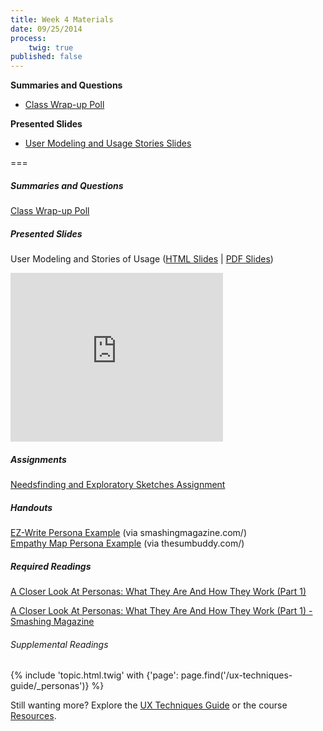 ```yaml
---
title: Week 4 Materials
date: 09/25/2014
process:
    twig: true
published: false
---
```


**Summaries and Questions**
*   [Class Wrap-up Poll](https://www.polleverywhere.com/free_text_polls/vMdSyr1mGYKXv9V)

**Presented Slides**
*   [User Modeling and Usage Stories Slides](http://slides.com/paulhibbitts/cmpt-363-143-user-modeling-and-stories-of-usage#/)  

===

<style>iframe.embedly-card{float:left;}</style>
##### Summaries and Questions
[Class Wrap-up Poll](https://www.polleverywhere.com/free_text_polls/vMdSyr1mGYKXv9V)  

##### Presented Slides  
User Modeling and Stories of Usage ([HTML Slides](http://slides.com/paulhibbitts/cmpt-363-143-user-modeling-and-stories-of-usage) | [PDF Slides](https://onedrive.live.com/redir?resid=74D2D06DCB0AFD88!192199&authkey=!AFJjo-yg-UUB5IE&ithint=file%2cpdf))

<div class="row">
  <div class="col s10">
    <div class="video-container"><iframe src="http://slid.es/paulhibbitts/cmpt-363-143-user-modeling-and-stories-of-usage/embed" height="270" width="340" allowfullscreen="" frameborder="0" scrolling="no"></iframe></div>
    </div>
  </div>

##### Assignments  
[Needsfinding and Exploratory Sketches Assignment](https://canvas.sfu.ca/courses/20703/assignments/98602)  

##### Handouts  
[EZ-Write Persona Example](http://www.smashingmagazine.com/2014/08/06/a-closer-look-at-personas-part-1/) (via smashingmagazine.com/)  
[Empathy Map Persona Example](http://thesumbuddy.com/2014/04/05/2-useful-tools-understand-customer/) (via thesumbuddy.com/)  

##### Required Readings  
[A Closer Look At Personas: What They Are And How They Work (Part 1)](http://www.smashingmagazine.com/2014/08/06/a-closer-look-at-personas-part-1/)
<div class="row"> <div class="col s10">
  <a class="embedly-card" href="http://www.smashingmagazine.com/2014/08/06/a-closer-look-at-personas-part-1/">A Closer Look At Personas: What They Are And How They Work (Part 1) - Smashing Magazine</a>
<script async src="//cdn.embedly.com/widgets/platform.js" charset="UTF-8"></script></div></div>

###### Supplemental Readings
{% include 'topic.html.twig' with {'page': page.find('/ux-techniques-guide/_personas')} %}  

Still wanting more? Explore the [UX Techniques Guide](../../ux-techniques-guide) or the course [Resources](../../resources).  
